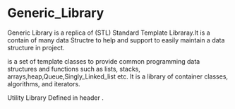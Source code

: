 # Generic_Library
Generic Library is a replica of (STL) Standard Template Libraray.It is a contain of many data Structre to help and support
to easily maintain a data structure in project.

 is a set of template classes to provide common programming data structures and functions such as lists, stacks, arrays,heap,Queue,Singly_Linked_list etc. 
 It is a library of container classes, algorithms, and iterators.
 
Utility Library
Defined in header <utility>.

